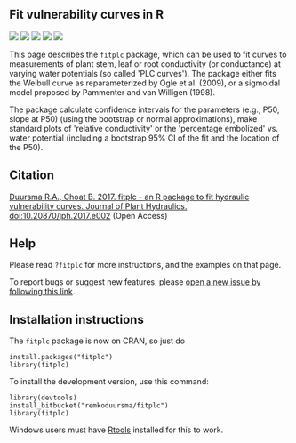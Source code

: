 Fit vulnerability curves in R
--------------------------------------

[![](http://www.r-pkg.org/badges/version/fitplc)](http://cran.rstudio.com/web/packages/fitplc/index.html) ![](http://cranlogs.r-pkg.org/badges/fitplc) ![](https://img.shields.io/bitbucket/issues/remkoduursma/fitplc.svg)
![](https://travis-ci.org/RemkoDuursma/fitplc.svg?branch=master) ![](https://img.shields.io/codecov/c/github/RemkoDuursma/fitplc/master.svg)


This page describes the `fitplc` package, which can be used to fit curves to measurements of plant stem, leaf or root conductivity (or conductance) at varying water potentials (so called 'PLC curves'). 
The package either fits the Weibull curve as reparameterized by Ogle et al. (2009), or a sigmoidal model proposed by Pammenter and van Willigen (1998). 

The package calculate confidence intervals for the parameters (e.g., P50, slope at P50) (using the bootstrap or normal approximations), make standard plots of 'relative conductivity' or the 'percentage embolized' vs. water potential (including a bootstrap 95% CI of the fit and the location of the P50).

## Citation

[Duursma R.A., Choat B. 2017. fitplc - an R package to fit hydraulic vulnerability curves. Journal of Plant Hydraulics. doi:10.20870/jph.2017.e002](http://jplanthydro.org/article/view/1541) (Open Access)

## Help

Please read `?fitplc` for more instructions, and the examples on that page.

To report bugs or suggest new features, please [open a new issue by following this link](https://bitbucket.org/remkoduursma/fitplc/issues/new).


## Installation instructions

The `fitplc` package is now on CRAN, so just do

```
install.packages("fitplc")
library(fitplc)
```

To install the development version, use this command:
```
library(devtools)
install_bitbucket("remkoduursma/fitplc")
library(fitplc)
```

Windows users must have [Rtools](http://cran.r-project.org/bin/windows/Rtools/) installed for this to work.


